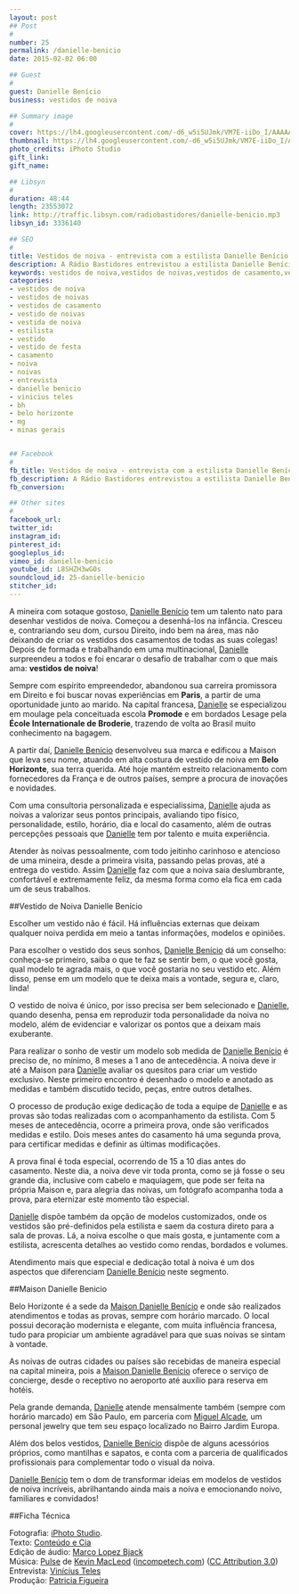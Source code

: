 ```yaml
---
layout: post
## Post
#
number: 25
permalink: /danielle-benicio 
date: 2015-02-02 06:00

## Guest
#
guest: Danielle Benício
business: vestidos de noiva

## Summary image
#
cover: https://lh4.googleusercontent.com/-d6_w5i5UJmk/VM7E-iiDo_I/AAAAAAAABW4/O4ovL5xfeEk/s800/danielle_benicio.jpg
thumbnail: https://lh4.googleusercontent.com/-d6_w5i5UJmk/VM7E-iiDo_I/AAAAAAAABW4/O4ovL5xfeEk/s800/danielle_benicio.jpg
photo_credits: iPhoto Studio
gift_link: 
gift_name: 

## Libsyn
#
duration: 48:44
length: 23553072
link: http://traffic.libsyn.com/radiobastidores/danielle-benicio.mp3
libsyn_id: 3336140

## SEO
#
title: Vestidos de noiva - entrevista com a estilista Danielle Benício
description: A Rádio Bastidores entrevistou a estilista Danielle Benício de Belo Horizonte.
keywords: vestidos de noiva,vestidos de noivas,vestidos de casamento,vestido de noivas,vestida de noiva,estilista,vestido,vestido de festa,casamento,noiva,noivas,entrevista,danielle benicio,vinicius teles,bh,belo horizonte,mg,minas gerais
categories:
- vestidos de noiva
- vestidos de noivas
- vestidos de casamento
- vestido de noivas
- vestida de noiva
- estilista
- vestido
- vestido de festa
- casamento
- noiva
- noivas
- entrevista
- danielle benicio
- vinicius teles
- bh
- belo horizonte
- mg
- minas gerais


## Facebook
#
fb_title: Vestidos de noiva - entrevista com a estilista Danielle Benício
fb_description: A Rádio Bastidores entrevistou a estilista Danielle Benício de Belo Horizonte.
fb_conversion: 

## Other sites
#
facebook_url: 
twitter_id: 
instagram_id: 
pinterest_id: 
googleplus_id: 
vimeo_id: danielle-benicio
youtube_id: L8SHZH3wG0s
soundcloud_id: 25-danielle-benicio
stitcher_id: 
---
```

A mineira com sotaque gostoso, [Danielle Benício][db] tem um talento nato para desenhar vestidos de noiva. Começou a desenhá-los na infância. Cresceu e, contrariando seu dom, cursou Direito, indo bem na área, mas não deixando de criar os vestidos dos casamentos de todas as suas colegas! Depois de formada e trabalhando em uma multinacional, [Danielle][db] surpreendeu a todos e foi encarar o desafio de trabalhar com o que mais ama: **vestidos de noiva**!

Sempre com espírito empreendedor, abandonou sua carreira promissora em Direito e foi buscar novas experiências em **Paris**, a partir de uma oportunidade junto ao marido. Na capital francesa, [Danielle][db] se especializou em moulage pela conceituada escola **Promode** e em bordados Lesage pela **École Internationale de Broderie**, trazendo de volta ao Brasil muito conhecimento na bagagem.

A partir daí, [Danielle Benício][db] desenvolveu sua marca e edificou a Maison que leva seu nome, atuando em alta costura de vestido de noiva em **Belo Horizonte**, sua terra querida. Até hoje mantém estreito relacionamento com fornecedores da França e de outros países, sempre a procura de inovações e novidades.

Com uma consultoria personalizada e especialíssima, [Danielle][db] ajuda as noivas a valorizar seus pontos principais, avaliando tipo físico, personalidade, estilo, horário, dia e local do casamento, além de outras percepções pessoais que [Danielle][db] tem por talento e muita experiência.

Atender às noivas pessoalmente, com todo jeitinho carinhoso e atencioso de uma mineira, desde a primeira visita, passando pelas provas, até a entrega do vestido. Assim [Danielle][db] faz com que a noiva saia deslumbrante, confortável e extremamente feliz, da mesma forma como ela fica em cada um de seus trabalhos.

##Vestido de Noiva Danielle Benício

Escolher um vestido não é fácil. Há influências externas que deixam qualquer noiva perdida em meio a tantas informações, modelos e opiniões.

Para escolher o vestido dos seus sonhos, [Danielle Benício][db] dá um conselho: conheça-se primeiro, saiba o que te faz se sentir bem, o que você gosta, qual modelo te agrada mais, o que você gostaria no seu vestido etc. Além disso, pense em um modelo que te deixa mais a vontade, segura e, claro, linda!

O vestido de noiva é único, por isso precisa ser bem selecionado e [Danielle][db], quando desenha, pensa em reproduzir toda personalidade da noiva no modelo, além de evidenciar e valorizar os pontos que a deixam mais exuberante.

Para realizar o sonho de vestir um modelo sob medida de [Danielle Benício][db] é preciso de, no mínimo, 8 meses a 1 ano de antecedência. A noiva deve ir até a Maison para [Danielle][db] avaliar os quesitos para criar um vestido exclusivo. Neste primeiro encontro é desenhado o modelo e anotado as medidas e também discutido tecido, peças, entre outros detalhes. 

O processo de produção exige dedicação de toda a equipe de [Danielle][db] e as provas são todas realizadas com o acompanhamento da estilista. Com 5 meses de antecedência, ocorre a primeira prova, onde são verificados medidas e estilo. Dois meses antes do casamento há uma segunda prova, para certificar medidas e definir as últimas modificações. 

A prova final é toda especial, ocorrendo de 15 a 10 dias antes do casamento. Neste dia, a noiva deve vir toda pronta, como se já fosse o seu grande dia, inclusive com cabelo e maquiagem, que pode ser feita na própria Maison e, para alegria das noivas, um fotógrafo acompanha toda a prova, para eternizar este momento tão especial.

[Danielle][db] dispõe também da opção de modelos customizados, onde os vestidos são pré-definidos pela estilista e saem da costura direto para a sala de provas. Lá, a noiva escolhe o que mais gosta, e juntamente com a estilista, acrescenta detalhes ao vestido como rendas, bordados e volumes. 

Atendimento mais que especial e dedicação total à noiva é um dos aspectos que diferenciam [Danielle Benício][db] neste segmento. 

##Maison Danielle Benicio 

Belo Horizonte é a sede da [Maison Danielle Benício][db] e onde são realizados atendimentos e todas as provas, sempre com horário marcado. O local possui decoração modernista e elegante, com muita influência francesa, tudo para propiciar um ambiente agradável para que suas noivas se sintam à vontade.

As noivas de outras cidades ou países são recebidas de maneira especial na capital mineira, pois a [Maison Danielle Benício][db] oferece o serviço de concierge, desde o receptivo no aeroporto até auxílio para reserva em hotéis. 

Pela grande demanda, [Danielle][db] atende mensalmente também (sempre com horário marcado) em São Paulo, em parceria com [Miguel Alcade][mig], um personal jewelry que tem seu espaço localizado no Bairro Jardim Europa.

Além dos belos vestidos, [Danielle Benício][db] dispõe de alguns acessórios próprios, como mantilhas e sapatos, e conta com a parceria de qualificados profissionais para complementar todo o visual da noiva.

[Danielle Benício][db] tem o dom de transformar ideias em modelos de vestidos de noiva incríveis, abrilhantando ainda mais a noiva e emocionando noivo, familiares e convidados!

##Ficha Técnica

Fotografia: [iPhoto Studio][ips].  
Texto: [Conteúdo e Cia][cia]  
Edição de áudio: [Marco Lopez Bjack][m]  
Música: [Pulse][pm] de [Kevin MacLeod][pm] ([incompetech.com][pm]) ([CC Attribution 3.0][CCA])  
Entrevista: [Vinícius Teles][v]  
Produção: [Patricia Figueira][pf]

[m]: https://www.facebook.com/MarcoLopezOficial
[v]: http://www.viniciusteles.com.br
[cia]: http://conteudoecia.com.br
[pf]: http://www.patriciafigueira.com.br
[CCA]: http://creativecommons.org/licenses/by/3.0/
[pm]: http://incompetech.com/music/royalty-free/index.html?isrc=USUAN1100102

[ips]: http://www.iphotoestudio.com.br/

[db]: http://daniellebenicio.com.br/
[mig]: http://www.miguelalcade.com.br/